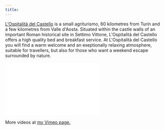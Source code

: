 ```yaml
---
title:
---
```


[L'Ospitalità del Castello](www.lospitalitadelcastello.it) is a small agriturismo, 60 kilometres from Turin and a few kilometres from Valle d'Aosta. Situated within the castle walls of an important Roman historical site in Settimo Vittone, L'Ospitalità del Castello offers a high quality bed and breakfast service. At L'Ospitalità del Castello you will find a warm welcome and an exeptionally relaxing atmosphere, suitable for travellers, but also for those who want a weekend escape surrounded by nature. 

<iframe src="//player.vimeo.com/video/102521867?title=0&amp;byline=0&amp;portrait=0" frameborder="0" width="300" height="170" webkitallowfullscreen mozallowfullscreen allowfullscreen></iframe>

More videos at [my Vimeo page.](http://vimeo.com/fabriziotappero)






